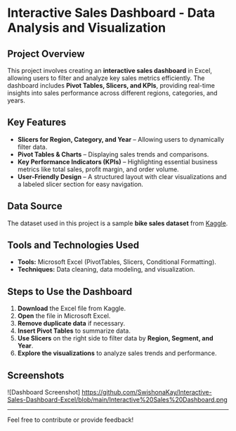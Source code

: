 # Interactive Sales Dashboard - Data Analysis and Visualization  

## Project Overview  
This project involves creating an **interactive sales dashboard** in Excel, allowing users to filter and analyze key sales metrics efficiently. The dashboard includes **Pivot Tables, Slicers, and KPIs**, providing real-time insights into sales performance across different regions, categories, and years.  

## Key Features  
- **Slicers for Region, Category, and Year** – Allowing users to dynamically filter data.  
- **Pivot Tables & Charts** – Displaying sales trends and comparisons.  
- **Key Performance Indicators (KPIs)** – Highlighting essential business metrics like total sales, profit margin, and order volume.  
- **User-Friendly Design** – A structured layout with clear visualizations and a labeled slicer section for easy navigation.  

## Data Source  
The dataset used in this project is a sample **bike sales dataset** from [Kaggle](https://www.kaggle.com/datasets/rohitsahoo/sales-forecasting).  

## Tools and Technologies Used  
- **Tools:** Microsoft Excel (PivotTables, Slicers, Conditional Formatting).  
- **Techniques:** Data cleaning, data modeling, and visualization.  

## Steps to Use the Dashboard  
1. **Download** the Excel file from Kaggle.  
2. **Open** the file in Microsoft Excel.  
3. **Remove duplicate data** if necessary.  
4. **Insert Pivot Tables** to summarize data.  
5. **Use Slicers** on the right side to filter data by **Region, Segment, and Year**.  
6. **Explore the visualizations** to analyze sales trends and performance.  

## Screenshots 
![Dashboard Screenshot] https://github.com/SwishonaKay/Interactive-Sales-Dashboard-Excel/blob/main/Interactive%20Sales%20Dashboard.png  

---
Feel free to contribute or provide feedback!  
